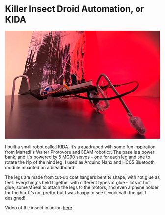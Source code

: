 # Killer Insect Droid Automation, or KIDA

![Robot Insect Side View](assets/kida.webp)

I built a small robot called KIDA. It’s a quadruped with some fun inspiration from [Martedi's Walter Photovore](https://www.hackster.io/studikasus/walter-the-arduino-photovore-insect-708207) and [BEAM robotics](solarbotics.net). The base is a power bank, and it's powered by 5 MG90 servos – one for each leg and one to rotate the hip of the hind leg. I used an Arduino Nano and HC05 Bluetooth module mounted on a breadboard.

The legs are made from cut-up coat hangers bent to shape, with hot glue as feet. Everything's held together with different types of glue – lots of hot glue, some MSeal to attach the legs to the motors, and even a phone holder for the hip. It’s not pretty, but I was happy to see it work with the gait I designed!

Video of the insect in action [here](https://youtu.be/_RdcMdsxoMY).
